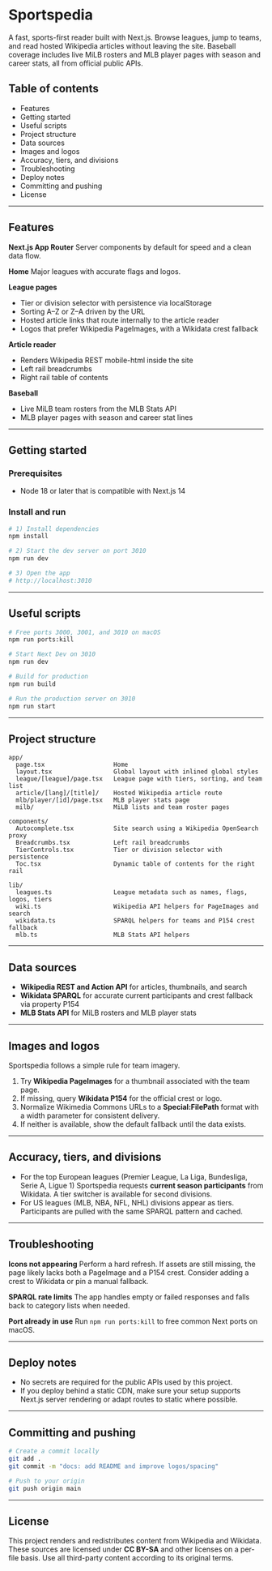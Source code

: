 # Sportspedia

A fast, sports-first reader built with Next.js. Browse leagues, jump to teams, and read hosted Wikipedia articles without leaving the site. Baseball coverage includes live MiLB rosters and MLB player pages with season and career stats, all from official public APIs.

## Table of contents

* Features
* Getting started
* Useful scripts
* Project structure
* Data sources
* Images and logos
* Accuracy, tiers, and divisions
* Troubleshooting
* Deploy notes
* Committing and pushing
* License

---

## Features

**Next.js App Router**
Server components by default for speed and a clean data flow.

**Home**
Major leagues with accurate flags and logos.

**League pages**

* Tier or division selector with persistence via localStorage
* Sorting A–Z or Z–A driven by the URL
* Hosted article links that route internally to the article reader
* Logos that prefer Wikipedia PageImages, with a Wikidata crest fallback

**Article reader**

* Renders Wikipedia REST mobile-html inside the site
* Left rail breadcrumbs
* Right rail table of contents

**Baseball**

* Live MiLB team rosters from the MLB Stats API
* MLB player pages with season and career stat lines

---

## Getting started

### Prerequisites

* Node 18 or later that is compatible with Next.js 14

### Install and run

```bash
# 1) Install dependencies
npm install

# 2) Start the dev server on port 3010
npm run dev

# 3) Open the app
# http://localhost:3010
```

---

## Useful scripts

```bash
# Free ports 3000, 3001, and 3010 on macOS
npm run ports:kill

# Start Next Dev on 3010
npm run dev

# Build for production
npm run build

# Run the production server on 3010
npm run start
```

---

## Project structure

```
app/
  page.tsx                   Home
  layout.tsx                 Global layout with inlined global styles
  league/[league]/page.tsx   League page with tiers, sorting, and team list
  article/[lang]/[title]/    Hosted Wikipedia article route
  mlb/player/[id]/page.tsx   MLB player stats page
  milb/                      MiLB lists and team roster pages

components/
  Autocomplete.tsx           Site search using a Wikipedia OpenSearch proxy
  Breadcrumbs.tsx            Left rail breadcrumbs
  TierControls.tsx           Tier or division selector with persistence
  Toc.tsx                    Dynamic table of contents for the right rail

lib/
  leagues.ts                 League metadata such as names, flags, logos, tiers
  wiki.ts                    Wikipedia API helpers for PageImages and search
  wikidata.ts                SPARQL helpers for teams and P154 crest fallback
  mlb.ts                     MLB Stats API helpers
```

---

## Data sources

* **Wikipedia REST and Action API** for articles, thumbnails, and search
* **Wikidata SPARQL** for accurate current participants and crest fallback via property P154
* **MLB Stats API** for MiLB rosters and MLB player stats

---

## Images and logos

Sportspedia follows a simple rule for team imagery.

1. Try **Wikipedia PageImages** for a thumbnail associated with the team page.
2. If missing, query **Wikidata P154** for the official crest or logo.
3. Normalize Wikimedia Commons URLs to a **Special:FilePath** format with a width parameter for consistent delivery.
4. If neither is available, show the default fallback until the data exists.

---

## Accuracy, tiers, and divisions

* For the top European leagues (Premier League, La Liga, Bundesliga, Serie A, Ligue 1) Sportspedia requests **current season participants** from Wikidata. A tier switcher is available for second divisions.
* For US leagues (MLB, NBA, NFL, NHL) divisions appear as tiers. Participants are pulled with the same SPARQL pattern and cached.

---

## Troubleshooting

**Icons not appearing**
Perform a hard refresh. If assets are still missing, the page likely lacks both a PageImage and a P154 crest. Consider adding a crest to Wikidata or pin a manual fallback.

**SPARQL rate limits**
The app handles empty or failed responses and falls back to category lists when needed.

**Port already in use**
Run `npm run ports:kill` to free common Next ports on macOS.

---

## Deploy notes

* No secrets are required for the public APIs used by this project.
* If you deploy behind a static CDN, make sure your setup supports Next.js server rendering or adapt routes to static where possible.

---

## Committing and pushing

```bash
# Create a commit locally
git add .
git commit -m "docs: add README and improve logos/spacing"

# Push to your origin
git push origin main
```

---

## License

This project renders and redistributes content from Wikipedia and Wikidata. These sources are licensed under **CC BY-SA** and other licenses on a per-file basis. Use all third-party content according to its original terms.
